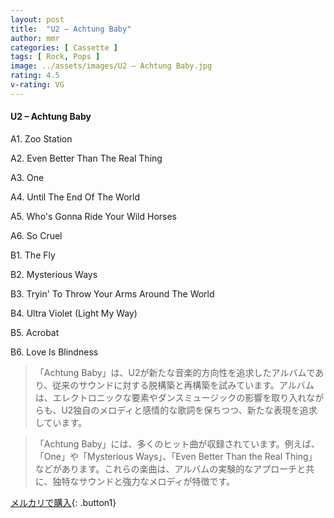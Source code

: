 ```yaml
---
layout: post
title:  "U2 – Achtung Baby"
author: mmr
categories: [ Cassette ]
tags: [ Rock, Pops ]
image: ../assets/images/U2 – Achtung Baby.jpg
rating: 4.5
v-rating: VG
---
```


#### U2 – Achtung Baby

A1. Zoo Station

A2. Even Better Than The Real Thing

A3. One

A4. Until The End Of The World

A5. Who's Gonna Ride Your Wild Horses

A6. So Cruel

B1. The Fly

B2. Mysterious Ways

B3. Tryin' To Throw Your Arms Around The World

B4. Ultra Violet (Light My Way)

B5. Acrobat

B6. Love Is Blindness

> 「Achtung Baby」は、U2が新たな音楽的方向性を追求したアルバムであり、従来のサウンドに対する脱構築と再構築を試みています。アルバムは、エレクトロニックな要素やダンスミュージックの影響を取り入れながらも、U2独自のメロディと感情的な歌詞を保ちつつ、新たな表現を追求しています。

> 「Achtung Baby」には、多くのヒット曲が収録されています。例えば、「One」や「Mysterious Ways」、「Even Better Than the Real Thing」などがあります。これらの楽曲は、アルバムの実験的なアプローチと共に、独特なサウンドと強力なメロディが特徴です。


[メルカリで購入](https://jp.mercari.com/item/m41507075580){: .button1}

